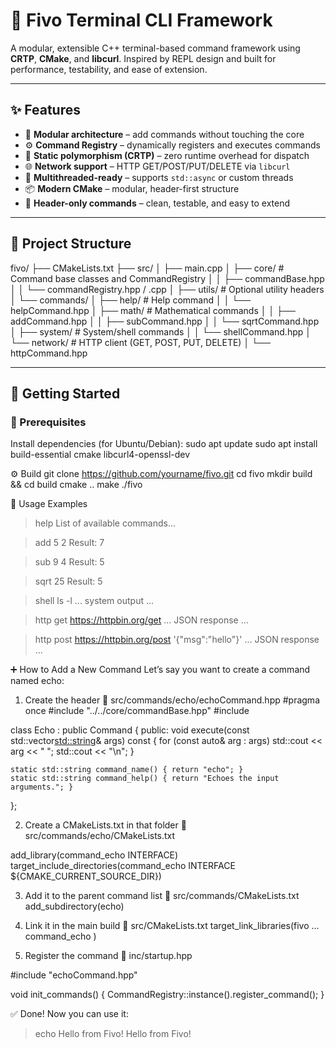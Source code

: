 # 🧠 Fivo Terminal CLI Framework

A modular, extensible C++ terminal-based command framework using **CRTP**, **CMake**, and **libcurl**. Inspired by REPL design and built for performance, testability, and ease of extension.

---

## ✨ Features

- 🔌 **Modular architecture** – add commands without touching the core
- ⚙️ **Command Registry** – dynamically registers and executes commands
- 🚀 **Static polymorphism (CRTP)** – zero runtime overhead for dispatch
- 🌐 **Network support** – HTTP GET/POST/PUT/DELETE via `libcurl`
- 🧵 **Multithreaded-ready** – supports `std::async` or custom threads
- 📦 **Modern CMake** – modular, header-first structure
- 🧪 **Header-only commands** – clean, testable, and easy to extend

---

## 📁 Project Structure

fivo/
├── CMakeLists.txt
├── src/
│   ├── main.cpp
│   ├── core/            # Command base classes and CommandRegistry
│   │   ├── commandBase.hpp
│   │   └── commandRegistry.hpp / .cpp
│   ├── utils/           # Optional utility headers
│   └── commands/
│       ├── help/        # Help command
│       │   └── helpCommand.hpp
│       ├── math/        # Mathematical commands
│       │   ├── addCommand.hpp
│       │   ├── subCommand.hpp
│       │   └── sqrtCommand.hpp
│       ├── system/      # System/shell commands
│       │   └── shellCommand.hpp
│       └── network/     # HTTP client (GET, POST, PUT, DELETE)
│           └── httpCommand.hpp


---

## 🏁 Getting Started

### 🔧 Prerequisites

Install dependencies (for Ubuntu/Debian):
sudo apt update
sudo apt install build-essential cmake libcurl4-openssl-dev

⚙️ Build
git clone https://github.com/yourname/fivo.git
cd fivo
mkdir build && cd build
cmake ..
make
./fivo

🧪 Usage Examples
> help
List of available commands...

> add 5 2
Result: 7

> sub 9 4
Result: 5

> sqrt 25
Result: 5

> shell ls -l
... system output ...

> http get https://httpbin.org/get
... JSON response ...

> http post https://httpbin.org/post '{"msg":"hello"}'
... JSON response ...


➕ How to Add a New Command
Let’s say you want to create a command named echo:

1. Create the header
📄 src/commands/echo/echoCommand.hpp
#pragma once
#include "../../core/commandBase.hpp"
#include <iostream>

class Echo : public Command<Echo> {
public:
    void execute(const std::vector<std::string>& args) const {
        for (const auto& arg : args)
            std::cout << arg << " ";
        std::cout << "\n";
    }

    static std::string command_name() { return "echo"; }
    static std::string command_help() { return "Echoes the input arguments."; }
};


2. Create a CMakeLists.txt in that folder
📄 src/commands/echo/CMakeLists.txt

add_library(command_echo INTERFACE)
target_include_directories(command_echo INTERFACE ${CMAKE_CURRENT_SOURCE_DIR})

3. Add it to the parent command list
📄 src/commands/CMakeLists.txt
add_subdirectory(echo)


4. Link it in the main build
📄 src/CMakeLists.txt
target_link_libraries(fivo
    ...
    command_echo
)


5. Register the command
📄 inc/startup.hpp

#include "echoCommand.hpp"

void init_commands() {
    CommandRegistry::instance().register_command<Echo>();
}

✅ Done!
Now you can use it:
> echo Hello from Fivo!
Hello from Fivo!
